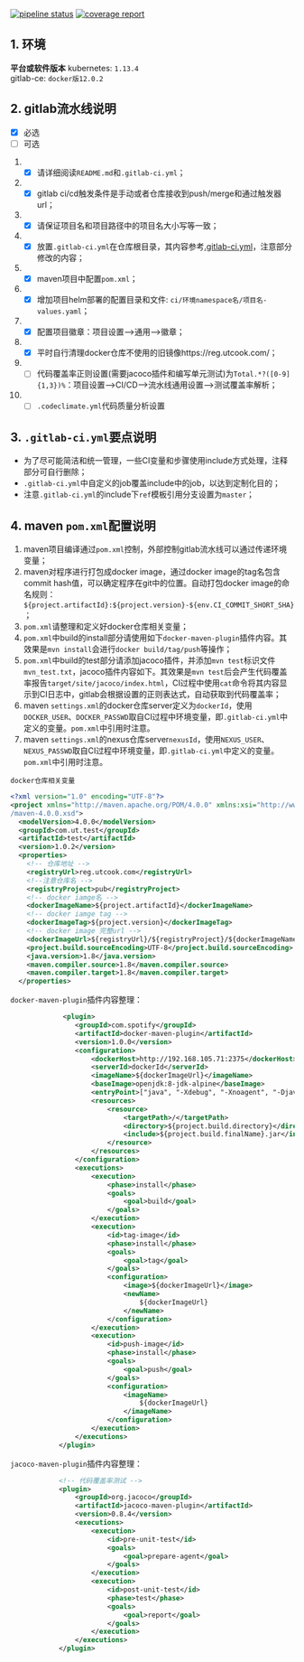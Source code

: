 [![pipeline status](https://gitlab.utcook.com/share/maven-ci-demo/badges/master/pipeline.svg)](https://gitlab.utcook.com/share/maven-ci-demo/commits/master)
[![coverage report](https://gitlab.utcook.com/share/maven-ci-demo/badges/master/coverage.svg)](https://gitlab.utcook.com/share/maven-ci-demo/commits/master)

## 1. 环境

**平台或软件版本**
kubernetes: `1.13.4`    
gitlab-ce: `docker版12.0.2`    

## 2. gitlab流水线说明
- [x] 必选
- [ ] 可选

1. - [x] 请详细阅读`README.md`和`.gitlab-ci.yml`；
2. - [x] gitlab ci/cd触发条件是手动或者仓库接收到push/merge和通过触发器url；
3. - [x] 请保证项目名和项目路径中的项目名大小写等一致；
4. - [x] 放置`.gitlab-ci.yml`在仓库根目录，其内容参考[.gitlab-ci.yml](./.gitlab-ci.yml)，注意部分修改的内容；
5. - [x] maven项目中配置`pom.xml`；
6. - [x] 增加项目helm部署的配置目录和文件: `ci/环境namespace名/项目名-values.yaml`；
7. - [x] 配置项目徽章：项目设置-->通用-->徽章；
8. - [x] 平时自行清理docker仓库不使用的旧镜像https://reg.utcook.com/；
9. - [ ] 代码覆盖率正则设置(需要jacoco插件和编写单元测试)为`Total.*?([0-9]{1,3})%`：项目设置-->CI/CD-->流水线通用设置-->测试覆盖率解析；
10. - [ ] `.codeclimate.yml`代码质量分析设置

## 3. `.gitlab-ci.yml`要点说明
* 为了尽可能简洁和统一管理，一些CI变量和步骤使用include方式处理，注释部分可自行删除；
* `.gitlab-ci.yml`中自定义的job覆盖include中的job，以达到定制化目的；
* 注意`.gitlab-ci.yml`的include下`ref`模板引用分支设置为`master`；

## 4. maven `pom.xml`配置说明
1. maven项目编译通过`pom.xml`控制，外部控制gitlab流水线可以通过传递环境变量；    
2. maven对程序进行打包成docker image，通过docker image的tag名包含commit hash值，可以确定程序在git中的位置。自动打包docker image的命名规则：`${project.artifactId}:${project.version}-${env.CI_COMMIT_SHORT_SHA}`；
3. `pom.xml`请整理和定义好docker仓库相关变量；
4. `pom.xml`中build的install部分请使用如下`docker-maven-plugin`插件内容。其效果是`mvn install`会进行`docker build/tag/push`等操作；
5. `pom.xml`中build的test部分请添加jacoco插件，并添加`mvn test`标识文件`mvn_test.txt`，jacoco插件内容如下。其效果是`mvn test`后会产生代码覆盖率报告`target/site/jacoco/index.html`，CI过程中使用`cat`命令将其内容显示到CI日志中，gitlab会根据设置的正则表达式，自动获取到代码覆盖率；
6. maven `settings.xml`的docker仓库server定义为`dockerId`，使用`DOCKER_USER`、`DOCKER_PASSWD`取自CI过程中环境变量，即`.gitlab-ci.yml`中定义的变量。`pom.xml`中引用时注意。
7. maven `settings.xml`的nexus仓库server`nexusId`，使用`NEXUS_USER`、`NEXUS_PASSWD`取自CI过程中环境变量，即`.gitlab-ci.yml`中定义的变量。`pom.xml`中引用时注意。

`docker仓库相关变量`

```xml
<?xml version="1.0" encoding="UTF-8"?>
<project xmlns="http://maven.apache.org/POM/4.0.0" xmlns:xsi="http://www.w3.org/2001/XMLSchema-instance" xsi:schemaLocation="http://maven.apache.org/POM/4.0.0 http://maven.apache.org/xsd
/maven-4.0.0.xsd">
  <modelVersion>4.0.0</modelVersion>
  <groupId>com.ut.test</groupId>
  <artifactId>test</artifactId>
  <version>1.0.2</version>
  <properties>
    <!-- 仓库地址 -->
    <registryUrl>reg.utcook.com</registryUrl>
    <!--注意仓库名 -->
    <registryProject>pub</registryProject>
    <!-- docker iamge名 -->
    <dockerImageName>${project.artifactId}</dockerImageName>
    <!-- docker iamge tag -->
    <dockerImageTag>${project.version}</dockerImageTag>
    <!-- docker image 完整url -->
    <dockerImageUrl>${registryUrl}/${registryProject}/${dockerImageName}:${dockerImageTag}</dockerImageUrl>
    <project.build.sourceEncoding>UTF-8</project.build.sourceEncoding>
    <java.version>1.8</java.version>
    <maven.compiler.source>1.8</maven.compiler.source>
    <maven.compiler.target>1.8</maven.compiler.target>
  </properties>
```

`docker-maven-plugin`插件内容整理：

```xml
             <plugin>
                <groupId>com.spotify</groupId>
                <artifactId>docker-maven-plugin</artifactId>
                <version>1.0.0</version>
                <configuration>
                    <dockerHost>http://192.168.105.71:2375</dockerHost>
                    <serverId>dockerId</serverId>
                    <imageName>${dockerImageUrl}</imageName>
                    <baseImage>openjdk:8-jdk-alpine</baseImage>
                    <entryPoint>["java", "-Xdebug", "-Xnoagent", "-Djava.compiler=NONE", "-Duser.timezone=GMT+08", "-Xrunjdwp:transport=dt_socket,address=5005,server=y,suspend=n","-Djava.security.egd=file:/dev/./urandom", "-jar", "/${project.build.finalName}.jar"]</entryPoint>
                    <resources>
                        <resource>
                            <targetPath>/</targetPath>
                            <directory>${project.build.directory}</directory>
                            <include>${project.build.finalName}.jar</include>
                        </resource>
                    </resources>
                </configuration>
                <executions>
                    <execution>
                        <phase>install</phase>
                        <goals>
                            <goal>build</goal>
                        </goals>
                    </execution>
                    <execution>
                        <id>tag-image</id>
                        <phase>install</phase>
                        <goals>
                            <goal>tag</goal>
                        </goals>
                        <configuration>
                            <image>${dockerImageUrl}</image>
                            <newName>
                                ${dockerImageUrl}
                            </newName>
                        </configuration>
                    </execution>
                    <execution>
                        <id>push-image</id>
                        <phase>install</phase>
                        <goals>
                            <goal>push</goal>
                        </goals>
                        <configuration>
                            <imageName>
                                ${dockerImageUrl}
                            </imageName>
                        </configuration>
                    </execution>
                </executions>
            </plugin>
```

`jacoco-maven-plugin`插件内容整理：

```xml
            <!-- 代码覆盖率测试 -->
            <plugin>
                <groupId>org.jacoco</groupId>
                <artifactId>jacoco-maven-plugin</artifactId>
                <version>0.8.4</version>
                <executions>
                    <execution>
                        <id>pre-unit-test</id>
                        <goals>
                            <goal>prepare-agent</goal>
                        </goals>
                    </execution>
                    <execution>
                        <id>post-unit-test</id>
                        <phase>test</phase>
                        <goals>
                            <goal>report</goal>
                        </goals>
                    </execution>
                </executions>
            </plugin>
```
